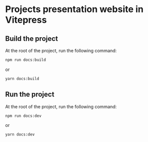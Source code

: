# Projects presentation website in Vitepress

## Build the project

At the root of the project, run the following command:
```bash
npm run docs:build
```
or 
```bash
yarn docs:build
```

## Run the project

At the root of the project, run the following command:
```bash
npm run docs:dev
```
or 
```bash
yarn docs:dev
```


